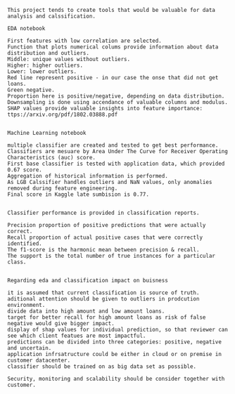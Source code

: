     This project tends to create tools that would be valuable for data analysis and calssification. 

    EDA notebook
    
    First features with low correlation are selected.
    Function that plots numerical colums provide information about data distribution and outliers.
    Middle: unique values without outliers.
    Higher: higher outliers.
    Lower: lower outliers.
    Red line represent positive - in our case the onse that did not get loans.
    Green negative.
    Proportion here is positive/negative, depending on data distribution.
    Downsampling is done using accendance of valuable columns and modulus.
    SHAP values provide valuable insights into feature importance: ttps://arxiv.org/pdf/1802.03888.pdf

    
    Machine Learning notebook
    
    multiple classifier are created and tested to get best performance.
    Classifiers are mesuare by Area Under The Curve for Receiver Operating Characteristics (auc) score.
    First base classifier is tested with application data, which provided 0.67 score.
    Aggregation of historical information is performed.
    As LGB Calssifier handles outliers and NaN values, only anomalies removed during feature engineering.
    Final score in Kaggle late sumbision is 0.77.
    
    
    Classifier performance is provided in classification reports.
    
    Precision proportion of positive predictions that were actually correct.
    Recall proportion of actual positive cases that were correctly identified.
    The f1-score is the harmonic mean between precision & recall.
    The support is the total number of true instances for a particular class.


    Regarding eda and classification impact on buisness
    
    it is assumed that current classification is source of truth.
    aditional attention should be given to outliers in prodcution environment.
    divide data into high amount and low amount loans.
    target for better recall for high amount loans as risk of false negative would give bigger impact. 
    display of shap values for individual prediction, so that reviewer can see which client featues are most impactful.
    predictions can be divided into three categories: positive, negative and uncertain.
    application infrsatructure could be either in cloud or on premise in customer datacenter.
    classifier should be trained on as big data set as possible.
    
    Security, monitoring and scalability should be consider together with customer.
